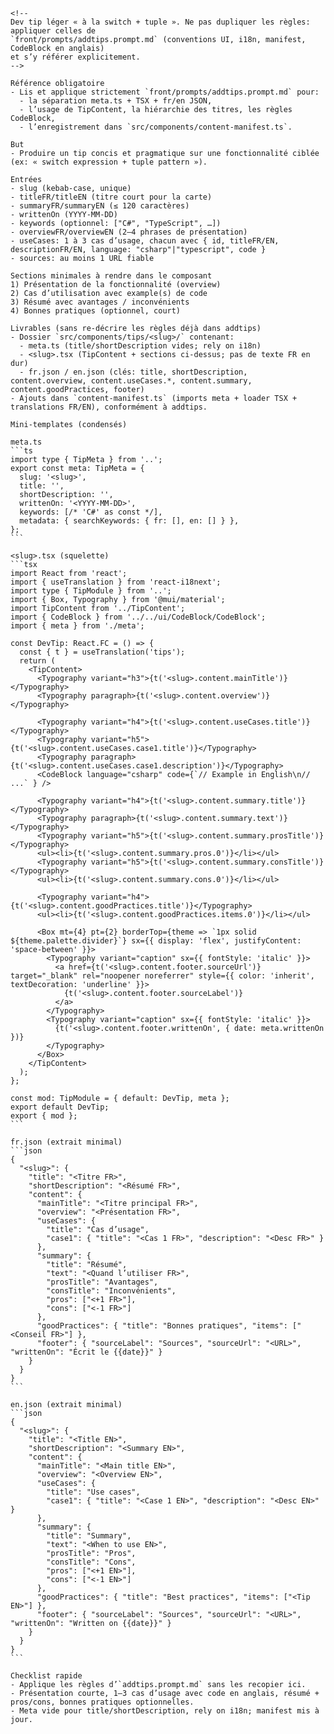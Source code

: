 ````prompt
<!--
Dev tip léger « à la switch + tuple ». Ne pas dupliquer les règles: appliquer celles de
`front/prompts/addtips.prompt.md` (conventions UI, i18n, manifest, CodeBlock en anglais)
et s’y référer explicitement.
-->

Référence obligatoire
- Lis et applique strictement `front/prompts/addtips.prompt.md` pour:
  - la séparation meta.ts + TSX + fr/en JSON,
  - l’usage de TipContent, la hiérarchie des titres, les règles CodeBlock,
  - l’enregistrement dans `src/components/content-manifest.ts`.

But
- Produire un tip concis et pragmatique sur une fonctionnalité ciblée (ex: « switch expression + tuple pattern »).

Entrées
- slug (kebab-case, unique)
- titleFR/titleEN (titre court pour la carte)
- summaryFR/summaryEN (≤ 120 caractères)
- writtenOn (YYYY-MM-DD)
- keywords (optionnel: ["C#", "TypeScript", …])
- overviewFR/overviewEN (2–4 phrases de présentation)
- useCases: 1 à 3 cas d’usage, chacun avec { id, titleFR/EN, descriptionFR/EN, language: "csharp"|"typescript", code }
- sources: au moins 1 URL fiable

Sections minimales à rendre dans le composant
1) Présentation de la fonctionnalité (overview)
2) Cas d’utilisation avec example(s) de code
3) Résumé avec avantages / inconvénients
4) Bonnes pratiques (optionnel, court)

Livrables (sans re-décrire les règles déjà dans addtips)
- Dossier `src/components/tips/<slug>/` contenant:
  - meta.ts (title/shortDescription vides; rely on i18n)
  - <slug>.tsx (TipContent + sections ci-dessus; pas de texte FR en dur)
  - fr.json / en.json (clés: title, shortDescription, content.overview, content.useCases.*, content.summary, content.goodPractices, footer)
- Ajouts dans `content-manifest.ts` (imports meta + loader TSX + translations FR/EN), conformément à addtips.

Mini-templates (condensés)

meta.ts
```ts
import type { TipMeta } from '..';
export const meta: TipMeta = {
  slug: '<slug>',
  title: '',
  shortDescription: '',
  writtenOn: '<YYYY-MM-DD>',
  keywords: [/* 'C#' as const */],
  metadata: { searchKeywords: { fr: [], en: [] } },
};
```

<slug>.tsx (squelette)
```tsx
import React from 'react';
import { useTranslation } from 'react-i18next';
import type { TipModule } from '..';
import { Box, Typography } from '@mui/material';
import TipContent from '../TipContent';
import { CodeBlock } from '../../ui/CodeBlock/CodeBlock';
import { meta } from './meta';

const DevTip: React.FC = () => {
  const { t } = useTranslation('tips');
  return (
    <TipContent>
      <Typography variant="h3">{t('<slug>.content.mainTitle')}</Typography>
      <Typography paragraph>{t('<slug>.content.overview')}</Typography>

      <Typography variant="h4">{t('<slug>.content.useCases.title')}</Typography>
      <Typography variant="h5">{t('<slug>.content.useCases.case1.title')}</Typography>
      <Typography paragraph>{t('<slug>.content.useCases.case1.description')}</Typography>
      <CodeBlock language="csharp" code={`// Example in English\n// ...` } />

      <Typography variant="h4">{t('<slug>.content.summary.title')}</Typography>
      <Typography paragraph>{t('<slug>.content.summary.text')}</Typography>
      <Typography variant="h5">{t('<slug>.content.summary.prosTitle')}</Typography>
      <ul><li>{t('<slug>.content.summary.pros.0')}</li></ul>
      <Typography variant="h5">{t('<slug>.content.summary.consTitle')}</Typography>
      <ul><li>{t('<slug>.content.summary.cons.0')}</li></ul>

      <Typography variant="h4">{t('<slug>.content.goodPractices.title')}</Typography>
      <ul><li>{t('<slug>.content.goodPractices.items.0')}</li></ul>

      <Box mt={4} pt={2} borderTop={theme => `1px solid ${theme.palette.divider}`} sx={{ display: 'flex', justifyContent: 'space-between' }}>
        <Typography variant="caption" sx={{ fontStyle: 'italic' }}>
          <a href={t('<slug>.content.footer.sourceUrl')} target="_blank" rel="noopener noreferrer" style={{ color: 'inherit', textDecoration: 'underline' }}>
            {t('<slug>.content.footer.sourceLabel')}
          </a>
        </Typography>
        <Typography variant="caption" sx={{ fontStyle: 'italic' }}>
          {t('<slug>.content.footer.writtenOn', { date: meta.writtenOn })}
        </Typography>
      </Box>
    </TipContent>
  );
};

const mod: TipModule = { default: DevTip, meta };
export default DevTip;
export { mod };
```

fr.json (extrait minimal)
```json
{
  "<slug>": {
    "title": "<Titre FR>",
    "shortDescription": "<Résumé FR>",
    "content": {
      "mainTitle": "<Titre principal FR>",
      "overview": "<Présentation FR>",
      "useCases": {
        "title": "Cas d’usage",
        "case1": { "title": "<Cas 1 FR>", "description": "<Desc FR>" }
      },
      "summary": {
        "title": "Résumé",
        "text": "<Quand l’utiliser FR>",
        "prosTitle": "Avantages",
        "consTitle": "Inconvénients",
        "pros": ["<+1 FR>"],
        "cons": ["<-1 FR>"]
      },
      "goodPractices": { "title": "Bonnes pratiques", "items": ["<Conseil FR>"] },
      "footer": { "sourceLabel": "Sources", "sourceUrl": "<URL>", "writtenOn": "Écrit le {{date}}" }
    }
  }
}
```

en.json (extrait minimal)
```json
{
  "<slug>": {
    "title": "<Title EN>",
    "shortDescription": "<Summary EN>",
    "content": {
      "mainTitle": "<Main title EN>",
      "overview": "<Overview EN>",
      "useCases": {
        "title": "Use cases",
        "case1": { "title": "<Case 1 EN>", "description": "<Desc EN>" }
      },
      "summary": {
        "title": "Summary",
        "text": "<When to use EN>",
        "prosTitle": "Pros",
        "consTitle": "Cons",
        "pros": ["<+1 EN>"],
        "cons": ["<-1 EN>"]
      },
      "goodPractices": { "title": "Best practices", "items": ["<Tip EN>"] },
      "footer": { "sourceLabel": "Sources", "sourceUrl": "<URL>", "writtenOn": "Written on {{date}}" }
    }
  }
}
```

Checklist rapide
- Applique les règles d’`addtips.prompt.md` sans les recopier ici.
- Présentation courte, 1–3 cas d’usage avec code en anglais, résumé + pros/cons, bonnes pratiques optionnelles.
- Meta vide pour title/shortDescription, rely on i18n; manifest mis à jour.
````
